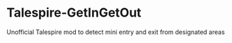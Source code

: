 # Talespire-GetInGetOut
Unofficial Talespire mod to detect mini entry and exit from designated areas
